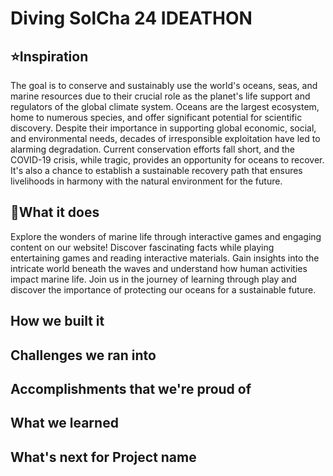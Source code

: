 # Diving SolCha 24 IDEATHON
 
## ⭐Inspiration

The goal is to conserve and sustainably use the world's oceans, seas, and marine resources due to their crucial role as the planet's life support and regulators of the global climate system. Oceans are the largest ecosystem, home to numerous species, and offer significant potential for scientific discovery. Despite their importance in supporting global economic, social, and environmental needs, decades of irresponsible exploitation have led to alarming degradation. Current conservation efforts fall short, and the COVID-19 crisis, while tragic, provides an opportunity for oceans to recover. It's also a chance to establish a sustainable recovery path that ensures livelihoods in harmony with the natural environment for the future.

## 🐳What it does

Explore the wonders of marine life through interactive games and engaging content on our website! Discover fascinating facts while playing entertaining games and reading interactive materials. Gain insights into the intricate world beneath the waves and understand how human activities impact marine life. Join us in the journey of learning through play and discover the importance of protecting our oceans for a sustainable future.

## How we built it

## Challenges we ran into

## Accomplishments that we're proud of

## What we learned

## What's next for Project name
